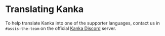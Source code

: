 # Translating Kanka

To help translate Kanka into one of the supporter languages, contact us in `#assis-the-team` on the official [Kanka Discord](http://kanka.io/go/discord) server.
